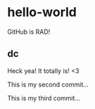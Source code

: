 # hello-world
GitHub is RAD!

## dc ##
Heck yea! It totally is! <3

This is my second commit...

This is my third commit...